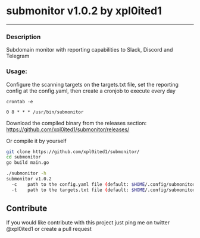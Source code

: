 # submonitor v1.0.2  by xpl0ited1

---
### Description
Subdomain monitor with reporting capabilities to Slack, Discord and Telegram


### Usage:

Configure the scanning targets on the targets.txt file, set the reporting config at the config.yaml,
then create a cronjob to execute every day

```
crontab -e

0 8 * * * /usr/bin/submonitor
```

Download the compiled binary from the releases section: https://github.com/xpl0ited1/submonitor/releases/

Or compile it by yourself

```bash
git clone https://github.com/xpl0ited1/submonitor/
cd submonitor
go build main.go

./submonitor -h
submonitor v1.0.2
  -c    path to the config.yaml file (default: $HOME/.config/submonitor/config.yaml)
  -t    path to the targets.txt file (default: $HOME/.config/submonitor/targets.txt)
```


## Contribute

If you would like contribute with this project just ping me on twitter @xpl0ited1 or create a pull request


